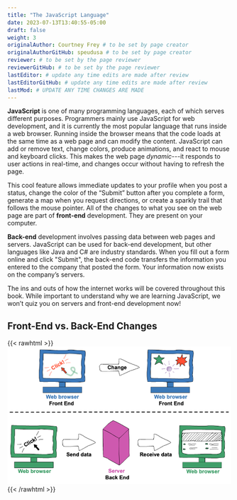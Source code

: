 ```yaml
---
title: "The JavaScript Language"
date: 2023-07-13T13:40:55-05:00
draft: false
weight: 3
originalAuthor: Courtney Frey # to be set by page creator
originalAuthorGitHub: speudusa # to be set by page creator
reviewer: # to be set by the page reviewer
reviewerGitHub: # to be set by the page reviewer
lastEditor: # update any time edits are made after review
lastEditorGitHub: # update any time edits are made after review
lastMod: # UPDATE ANY TIME CHANGES ARE MADE
---
```


**JavaScript** is one of many programming languages, each of which serves different purposes. Programmers mainly use JavaScript for web development, and it is currently the most popular language that runs inside a web browser. Running inside the browser means that the code loads at the same time as a web page and can modify the content. JavaScript can add or remove text, change colors, produce animations, and react to mouse and keyboard clicks. This makes the web page _dynamic_---it responds to user actions in real-time, and changes occur without having to refresh the page.

This cool feature allows immediate updates to your profile when you post a status, change the color of the “Submit” button after you complete a form, generate a map when you request directions, or create a sparkly trail that follows the mouse pointer. All of the changes to what you see on the web page are part of **front-end** development. They are present on your computer.

**Back-end** development involves passing data between web pages and servers. JavaScript can be used for back-end development, but other languages like Java and C# are industry standards. When you fill out a form online and click "Submit", the back-end code transfers the information you entered to the company that posted the form. Your information now exists on the company’s servers.

The ins and outs of how the internet works will be covered throughout this book. While important to understand why we are learning JavaScript, we won’t quiz you on servers and front-end development now!

## Front-End vs. Back-End Changes

{{< rawhtml >}}
   <img src="../images/Front-vs-back-end.png" alt="Front-end changes with a click while Back-end changes pass through a server before rendered in a browser" />
{{< /rawhtml >}}